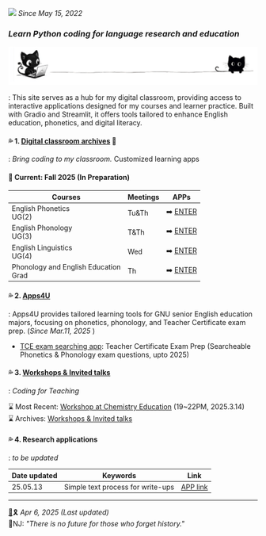 ![](https://komarev.com/ghpvc/?username=MK316&color=blueviolet&label=VISIT+count) _Since May 15, 2022_  
  

### _Learn Python coding for language research and education_  
![](https://github.com/MK316/MK-316/raw/main/images/octocat-2-line.png)


: This site serves as a hub for my digital classroom, providing access to interactive applications designed for my courses and learner practice. Built with Gradio and Streamlit, it offers tools tailored to enhance English education, phonetics, and digital literacy. 

#### 💦 1. [Digital classroom archives](https://mk316home.streamlit.app/About_My_Digital_Classroom) 🔗  
: _Bring coding to my classroom._ Customized learning apps

#### 📒 Current: Fall 2025 (In Preparation)

|Courses|Meetings|APPs|  
|--|--|--|  
|English Phonetics<br>UG(2)|Tu&Th| ➡️ [ENTER](https://englishphonetics.streamlit.app/)|  
|English Phonology<br>UG(3)|T&Th| ➡️ [ENTER](https://englishphonology.streamlit.app/)|  
|English Linguistics<br>UG(4)|Wed| ➡️ [ENTER](https://englishlinguistics.streamlit.app/)| 
|Phonology and English Education<br>Grad|Th| ➡️ [ENTER](https://engedu.streamlit.app/)|  

#### 💦 2. [Apps4U](https://apps4u.streamlit.app)


: Apps4U provides tailored learning tools for GNU senior English education majors, focusing on phonetics, phonology, and Teacher Certificate exam prep. (_Since Mar.11, 2025_ )

+ [TCE exam searching app](https://apps4u.streamlit.app/APP:_TCE_Searching): Teacher Certificate Exam Prep (Searcheable Phonetics & Phonology exam questions, upto 2025)

#### 💦 3. [Workshops & Invited talks](https://github.com/MK316/workshops/blob/main/README.md)
: _Coding for Teaching_

⌛ Most Recent: [Workshop at Chemistry Education](https://gnu-chemistry.streamlit.app/) (19~22PM, 2025.3.14)  
⌛ Archives: [Workshops & Invited talks](https://github.com/MK316/workshops/blob/main/README.md)


#### 💦 4. Research applications  
: _to be updated_

|Date updated|Keywords|Link|
|--|--|--|
|25.05.13| Simple text process for write-ups|[APP link](https://researchapps.streamlit.app/)|

---
[💜](https://github.com/MK316/APP4U/blob/main/data/Gradio_appcode.ipynb)🎗️ _Apr 6, 2025 (Last updated)_  
🚫NJ: _"There is no future for those who forget history."_   
